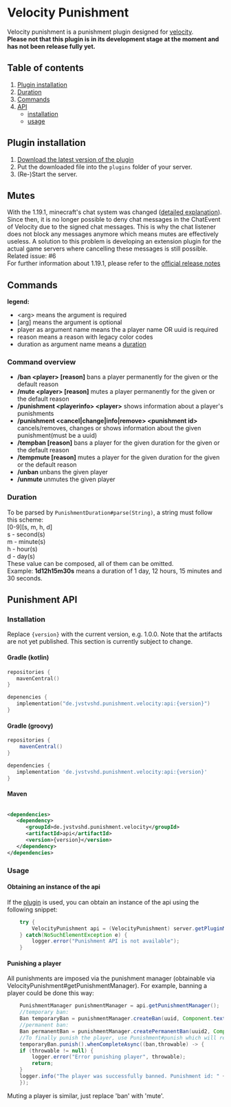 # Velocity Punishment

Velocity punishment is a punishment plugin designed for
[velocity](https://velocitypowered.com).<br>
<b>Please not that this plugin is in its development stage at the moment and has not been release fully yet.</b>

## Table of contents

1. [Plugin installation](#plugin-installation)
2. [Duration](#duration)
3. [Commands](#commands)
4. [API](#punishment-api)
    * [installation](#installation)
    * [usage](#usage)

## Plugin installation

1. [Download the latest version of the plugin](https://github.com/JvstvsHD/VelocityPunishment/releases/latest)
2. Put the downloaded file into the ```plugins``` folder of your server.
3. (Re-)Start the server.

## Mutes

With the 1.19.1, minecraft's chat system was
changed ([detailed explanation](https://gist.github.com/kennytv/ed783dd244ca0321bbd882c347892874)).
Since then, it is no longer possible to deny chat messages in the ChatEvent of Velocity due to the signed chat messages.
This is why the chat listener does not block any messages anymore which means mutes are effectively useless. A solution
to this problem is developing an extension plugin for the actual game servers where cancelling these messages is still
possible.<br>
Related issue: #6<br>
For further information about 1.19.1, please refer to
the [official release notes](https://www.minecraft.net/en-us/article/minecraft-java-edition-1-19-1)

## Commands

<b>legend:</b>

- \<arg\> means the argument is required
- \[arg\] means the argument is optional
- player as argument name means the a player name OR uuid is required
- reason means a reason with legacy color codes
- duration as argument name means a [duration](#duration)

### Command overview

- **/ban \<player\> \[reason\]** bans a player permanently for the given or the default reason
- **/mute \<player\> \[reason\]** mutes a player permanently for the given or the default reason
- **/punishment \<playerinfo\> \<player\>** shows information about a player's punishments
- **/punishment <cancel|change|info|remove> \<punishment id\>** cancels/removes, changes or shows information about the
  given punishment(must be a uuid)
- **/tempban <player> <duration> [reason]** bans a player for the given duration for the given or the default reason
- **/tempmute <player> <duration> [reason]** mutes a player for the given duration for the given or the default reason
- **/unban <player>** unbans the given player
- **/unmute <player>** unmutes the given player

### Duration

To be parsed by `PunishmentDuration#parse(String)`, a string must follow this scheme:<br>
[0-9][s, m, h, d]<br>
s - second(s)<br>
m - minute(s)<br>
h - hour(s)<br>
d - day(s)<br>
These value can be composed, all of them can be omitted.<br>
Example: <b>1d12h15m30s</b> means a duration of 1 day, 12 hours, 15 minutes and 30 seconds.

## Punishment API

### Installation

Replace ```{version}``` with the current version, e.g. 1.0.0. Note that the artifacts are not yet published. This
section is currently subject to change.

#### Gradle (kotlin)

```kotlin
repositories {
   mavenCentral()
}

depenencies {
   implementation("de.jvstvshd.punishment.velocity:api:{version}")
}
```

#### Gradle (groovy)

```groovy
repositories {
    mavenCentral()
}

dependencies {
   implementation 'de.jvstvshd.punishment.velocity:api:{version}'
}
```

#### Maven

```xml

<dependencies>
   <dependency>
      <groupId>de.jvstvshd.punishment.velocity</groupId>
      <artifactId>api</artifactId>
      <version>{version}</version>
   </dependency>
</dependencies>
```

### Usage

#### Obtaining an instance of the api

If the [plugin](#plugin-installation) is used, you can obtain an instance of the api using the following snippet:

```java
    try {
        VelocityPunishment api = (VelocityPunishment) server.getPluginManager().getPlugin("velocity-punishment").orElseThrow().getInstance().orElseThrow();
    } catch(NoSuchElementException e) {
        logger.error("Punishment API is not available");
    }
```

#### Punishing a player

All punishments are imposed via the punishment manager (obtainable via VelocityPunishment#getPunishmentManager). For
example, banning a player could be done this way:

```java
    PunishmentManager punishmentManager = api.getPunishmentManager();
    //temporary ban:
    Ban temporaryBan = punishmentManager.createBan(uuid, Component.text("You are banned from this server.").color(NamedTextColor.RED), PunishmentDuration.parse("1d"));//1d equals 1 day, the duration is relative to the current time until the punishment is imposed.
    //permanent ban:
    Ban permanentBan = punishmentManager.createPermanentBan(uuid2, Component.text("You are banned permanently from this server").color(NamedTextColor.RED))
    //To finally punish the player, use Punishment#punish which will return a CompletableFuture with the punishment was imposed
    temporaryBan.punish().whenCompleteAsync((ban,throwable) -> {
    if (throwable != null) {
        logger.error("Error punishing player", throwable);
        return;
    }
    logger.info("The player was successfully banned. Punishment id: " + ban.getPunishmentUuid());
    });
```

Muting a player is similar, just replace 'ban' with 'mute'.